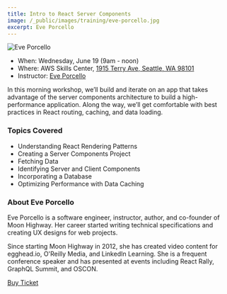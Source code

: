 ```yaml
---
title: Intro to React Server Components
image: /_public/images/training/eve-porcello.jpg
excerpt: Eve Porcello
---
```

![Eve Porcello](/_public/images/sharing/2024/trainings/intro-react-server-components.png)

* When: Wednesday, June 19 (9am - noon)
* Where: AWS Skills Center, [1915 Terry Ave, Seattle, WA 98101](https://goo.gl/maps/QT1UkJ9iq9cWGiJ36)
* Instructor: [Eve Porcello](https://twitter.com/eveporcello)

In this morning workshop, we’ll build and iterate on an app that takes advantage of the server components architecture to build a high-performance application. Along the way, we’ll get comfortable with best practices in React routing, caching, and data loading.

### Topics Covered

* Understanding React Rendering Patterns
* Creating a Server Components Project
* Fetching Data
* Identifying Server and Client Components
* Incorporating a Database
* Optimizing Performance with Data Caching

### About Eve Porcello

Eve Porcello is a software engineer, instructor, author, and co-founder of Moon Highway. Her career started writing technical specifications and creating UX designs for web projects.

Since starting Moon Highway in 2012, she has created video content for egghead.io, O'Reilly Media, and LinkedIn Learning. She is a frequent conference speaker and has presented at events including React Rally, GraphQL Summit, and OSCON.

<div class="cta"><a href="/2024/tickets">Buy Ticket</a></div>
